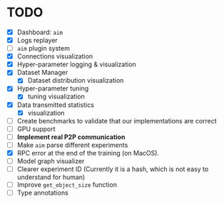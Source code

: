 # TODO

- [x] Dashboard: `aim`
- [x] Logs replayer
- [ ] `aim` plugin system
- [x] Connections visualization
- [x] Hyper-parameter logging & visualization
- [x] Dataset Manager 
  - [x] Dataset distribution visualization
- [x] Hyper-parameter tuning
  - [x] tuning visualization
- [x] Data transmitted statistics
  - [x] visualization
- [ ] Create benchmarks to validate that our implementations are correct
- [ ] GPU support
- [ ] **Implement real P2P communication**
- [ ] Make `aim` parse different experiments
- [x] RPC error at the end of the training (on MacOS).
- [ ] Model graph visualizer
- [ ] Clearer experiment ID (Currently it is a hash, which is not easy to understand for human)
- [ ] Improve `get_object_size` function
- [ ] Type annotations
